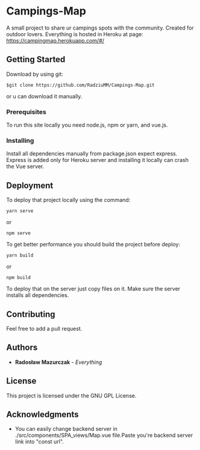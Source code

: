 # Campings-Map

A small project to share ur campings spots with the community. Created for outdoor lovers. Everything is hosted in Heroku at page: https://campingmap.herokuapp.com/#/

## Getting Started

Download by using git:

```
$git clone https://github.com/RadziuMM/Campings-Map.git
```
or u can download it manually.

### Prerequisites

To run this site locally you need node.js, npm or yarn, and vue.js.

### Installing

Install all dependencies manually from package.json expect express.
Express is added only for Heroku server and installing it locally can crash the Vue server.

## Deployment

To deploy that project locally using the command:

```
yarn serve
```

or 

```
npm serve
```
To get better performance you should build the project before deploy:

```
yarn build
```

or
```
npm build
```
To deploy that on the server just copy files on it. Make sure the server installs all dependencies.

## Contributing

Feel free to add a pull request.

## Authors

* **Radosław Mazurczak** - *Everything* 

## License

This project is licensed under the GNU GPL License.

## Acknowledgments

* You can easily change backend server in ./src/components/SPA_views/Map.vue file.Paste you're backend server link into "const url".

